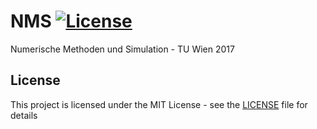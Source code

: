 # NMS [![License](https://img.shields.io/badge/license-MIT-red.svg)]()


Numerische Methoden und Simulation - TU Wien 2017

## License

This project is licensed under the MIT License - see the [LICENSE](LICENSE) file for details
